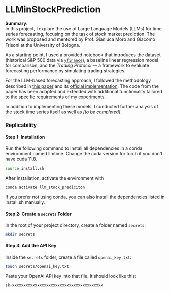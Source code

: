# LLMinStockPrediction

**Summary:** <br>
In this project, I explore the use of Large Language Models (LLMs) for time series forecasting, focusing on the task of stock market prediction. The work was proposed and mentored by Prof. Gianluca Moro and Giacomo Frisoni at the University of Bologna.

As a starting point, I used a provided notebook that introduces the dataset (historical S&P 500 data via [`yfinance`](https://pypi.org/project/yfinance/)), a baseline linear regression model for comparison, and the *Trading Protocol* — a framework to evaluate forecasting performance by simulating trading strategies.

For the LLM-based forecasting approach, I followed the methodology described in [this paper](https://arxiv.org/pdf/2310.07820) and its [official implementation](https://github.com/ngruver/llmtime/tree/main). The code from the paper has been adapted and extended with additional functionality tailored to the specific requirements of my experiments.

In addition to implementing these models, I conducted further analysis of the stock time series itself as well as *[to be completed]*.

### Replicability 

#### Step 1: Installation
Run the following command to install all dependencies in a conda environment named llmtime. Change the cuda version for torch if you don't have cuda 11.8.

```bash
source install.sh
```

After installation, activate the environment with
```bash
conda activate llm_stock_prediciton
```
If you prefer not using conda, you can also install the dependencies listed in install.sh manually.

#### Step 2: Create a `secrets` Folder

In the root of your project directory, create a folder named `secrets`:

```bash
mkdir secrets
```

#### Step 3: Add the API Key

Inside the `secrets` folder, create a file called `openai_key.txt`:

```bash
touch secrets/openai_key.txt
```

Paste your OpenAI API key into that file. It should look like this:

```
sk-xxxxxxxxxxxxxxxxxxxxxxxxxxxxxxxxxxxxxxxx
```